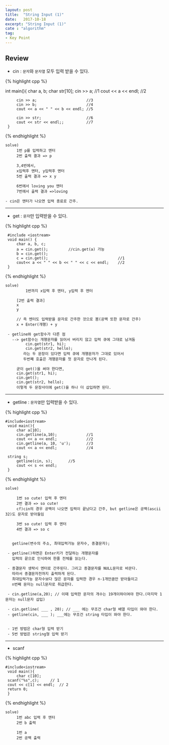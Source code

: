 ```yaml
---
layout: post
title:  "String Input (1)"
date:   2017-10-18
excerpt: "String Input (1)"
cate : "algorithm"
tag:
- Key Point
---
```


## Review

* cin : `문자`와 `문자열` 모두 입력 받을 수 있다.

{% highlight cpp %}

int main(){
         char a, b;
         char str[10];
         cin >> a;                      //1
         cout << a << endl;             //2
         
         cin >> a;                      //3
         cin >> b;                      //4
         cout << a << " " << b << endl; //5
         
         cin >> str;                    //6
         cout << str << endl;;          //7
     }


{% endhighlight %}

```
solve)
     1번 p를 입력하고 엔터
     2번 출력 결과 => p
 
     3,4번에서,
     x입력후 엔터, y입력후 엔터
     5번 출력 결과 => x y
     
     6번에서 loving you 엔터
     7번에서 출력 결과 =>loving

- cin은 엔터가 나오면 입력 종료로 간주.
```     
 
 ---


 * get : `문자`만 입력받을 수 있다.

 {% highlight cpp %}

     #include <iostream>
     void main() {
         char a, b, c;
         a = cin.get();         //cin.get(a) 가능
         b = cin.get();
         c = cin.get();                               //1
         cout<< a << " " << b << " " << c << endl;    //2
     }

{% endhighlight %}

```
solve)
         1번까지 x입력 후 엔터, y입력 후 엔터
 
     [2번 출력 결과]
     x
     y
 
     // 즉 엔터도 입력받을 문자로 간주한 것으로 봄(공백 또한 문자로 간주)
     x + Enter(개행) + y
 
 - getline와 get함수가 다른 점
   --> get함수는 개행문자를 읽어서 버리지 않고 입력 큐에 그대로 남겨둠
         cin.get(str1, hi);
         cin.get(str2, hello);
        라는 두 문장이 있다면 입력 큐에 개행문자가 그대로 있어서 
        두번째 호출은 개행문자를 첫 문자로 만나게 된다.
 
     굳이 get()을 써야 한다면,
     cin.get(str1, hi);
     cin.get();
     cin.get(str2, hello);
     이렇게 두 문장사이에 get()을 하나 더 삽입하면 된다.

```     


---
 
 * getline : `문자열`만 입력받을 수 있다.

 {% highlight cpp %}

    #include<iostream>
     void main(){
         char a[10];
         cin.getline(a,10);             //1
         cout << a << endl;             //2
         cin.getline(a, 10, 'u');       //3
         cout << a << endl;             //4

	 string s;
         getline(cin, s);		//5
         cout << s << endl;
     }


{% endhighlight %}

```
solve)

     1번 so cute! 입력 후 엔터
     2번 결과 => so cute!
     cf)cin의 경우 공백이 나오면 입력이 끝났다고 간주, but getline은 공백(ascii 32)도 문자로 받아들임
 
     3번 so cute! 입력 후 엔터
     4번 결과 => so c
 
 
   getline(변수의 주소, 최대입력가능 문자수, 종결문자);
 
 - getline()하면은 Enter키가 전달하는 개행문자를 
   입력의 끝으로 인식하여 한줄 전체를 읽는다.
 
 - 종결문자 생략시 엔터로 간주된다. 그리고 종결문자를 NULL문자로 바꾼다.
   따라서 종결문자전까지 출력하게 된다.
   최대입력가능 문자수보다 많은 문자를 입력한 경우 n-1개만큼만 받아들이고 
   n번째 문자는 null문자로 취급한다.
 
 - cin.getline(a,20); // 이때 입력한 문자의 개수는 19개이하이여야 한다.(마지막 1문자는 null문자 삽입)
 
 - cin.getline( ___ , 20); // ___ 에는 무조건 char형 배열 타입이 와야 한다.
 - getline(cin, ___ ); ___에는 무조건 string 타입이 와야 한다.


 - 1번 방법은 char형 입력 받기
 - 5번 방법은 string형 입력 받기
```     

---

 * scanf 

 {% highlight cpp %}

    #include<iostream>
     void main(){
         char c[10];
	 scanf("%s",c);		// 1
	 cout << c[1] << endl;	// 2
	 return 0;
     }


{% endhighlight %}

```
solve)
     1번 abc 입력 후 엔터
     2번 b 출력

     1번 a
     2번 공백 출력
```     
 



 

